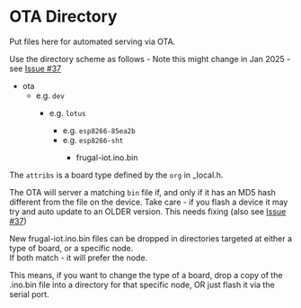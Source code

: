 # OTA Directory

Put files here for automated serving via OTA.

Use the directory scheme as follows - 
Note this might change in Jan 2025 - see [Issue #37](https://github.com/mitra42/frugal-iot/issues/37)

* ota
  * <organization> e.g. `dev`
    * <project> e.g. `lotus`
      * <node>  e.g. `esp8266-85ea2b`
      * <attribs>  e.g. `esp8266-sht`
        * frugal-iot.ino.bin

The `attribs` is a board type defined by the `org` in _local.h. 

The OTA will server a matching `bin` file if, and only if it has an MD5 hash 
different from the file on the device. 
Take care - if you flash a device it may try and auto update to an OLDER version.
This needs fixing (also see [Issue #37](https://github.com/mitra42/frugal-iot/issues/37))

New frugal-iot.ino.bin files can be dropped in directories targeted at either 
a type of board, or a specific node.  
If both match - it will prefer the node. 

This means, if you want to change the type of a board, drop a copy of the .ino.bin file 
into a directory for that specific node, OR just flash it via the serial port.
